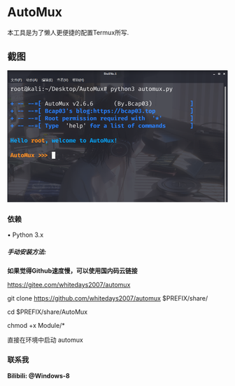 # AutoMux
本工具是为了懒人更便捷的配置Termux所写.

## 截图
<img src="Module/AutoMux.png">

### 依赖
• Python 3.x

##### 手动安装方法:

**如果觉得Github速度慢，可以使用国内码云链接**

https://gitee.com/whitedays2007/automux

git clone https://github.com/whitedays2007/automux $PREFIX/share/

cd $PREFIX/share/AutoMux

chmod +x Module/*

直接在环境中启动 automux

### 联系我
**Bilibili: @Windows-8**
